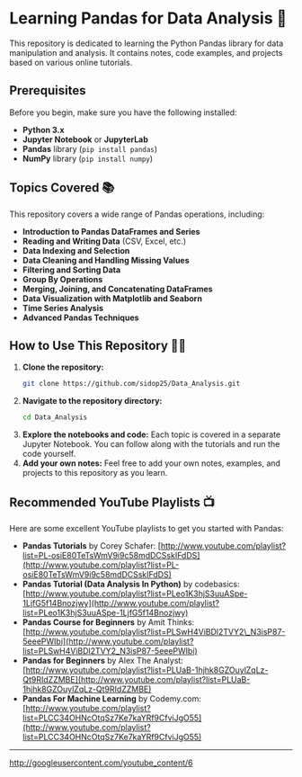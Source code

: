 # Learning Pandas for Data Analysis 🐼

This repository is dedicated to learning the Python Pandas library for data manipulation and analysis. It contains notes, code examples, and projects based on various online tutorials.

## Prerequisites

Before you begin, make sure you have the following installed:

  * **Python 3.x**
  * **Jupyter Notebook** or **JupyterLab**
  * **Pandas** library (`pip install pandas`)
  * **NumPy** library (`pip install numpy`)

## Topics Covered 📚

This repository covers a wide range of Pandas operations, including:

  * **Introduction to Pandas DataFrames and Series**
  * **Reading and Writing Data** (CSV, Excel, etc.)
  * **Data Indexing and Selection**
  * **Data Cleaning and Handling Missing Values**
  * **Filtering and Sorting Data**
  * **Group By Operations**
  * **Merging, Joining, and Concatenating DataFrames**
  * **Data Visualization with Matplotlib and Seaborn**
  * **Time Series Analysis**
  * **Advanced Pandas Techniques**

## How to Use This Repository 🧑‍💻

1.  **Clone the repository:**
    ```bash
    git clone https://github.com/sidop25/Data_Analysis.git
    ```
2.  **Navigate to the repository directory:**
    ```bash
    cd Data_Analysis
    ```
3.  **Explore the notebooks and code:** Each topic is covered in a separate Jupyter Notebook. You can follow along with the tutorials and run the code yourself.
4.  **Add your own notes:** Feel free to add your own notes, examples, and projects to this repository as you learn.

## Recommended YouTube Playlists 📺

Here are some excellent YouTube playlists to get you started with Pandas:

  * **Pandas Tutorials** by Corey Schafer: [http://www.youtube.com/playlist?list=PL-osiE80TeTsWmV9i9c58mdDCSskIFdDS](http://www.youtube.com/playlist?list=PL-osiE80TeTsWmV9i9c58mdDCSskIFdDS)
  * **Pandas Tutorial (Data Analysis In Python)** by codebasics: [http://www.youtube.com/playlist?list=PLeo1K3hjS3uuASpe-1LjfG5f14Bnozjwy](http://www.youtube.com/playlist?list=PLeo1K3hjS3uuASpe-1LjfG5f14Bnozjwy)
  * **Pandas Course for Beginners** by Amit Thinks: [http://www.youtube.com/playlist?list=PLSwH4ViBDl2TVY2\_N3isP87-5eeePWIbi](http://www.youtube.com/playlist?list=PLSwH4ViBDl2TVY2_N3isP87-5eeePWIbi)
  * **Pandas for Beginners** by Alex The Analyst: [http://www.youtube.com/playlist?list=PLUaB-1hjhk8GZOuylZqLz-Qt9RIdZZMBE](http://www.youtube.com/playlist?list=PLUaB-1hjhk8GZOuylZqLz-Qt9RIdZZMBE)
  * **Pandas For Machine Learning** by Codemy.com: [http://www.youtube.com/playlist?list=PLCC34OHNcOtqSz7Ke7kaYRf9CfviJgO55](http://www.youtube.com/playlist?list=PLCC34OHNcOtqSz7Ke7kaYRf9CfviJgO55)

-----

http://googleusercontent.com/youtube_content/6
